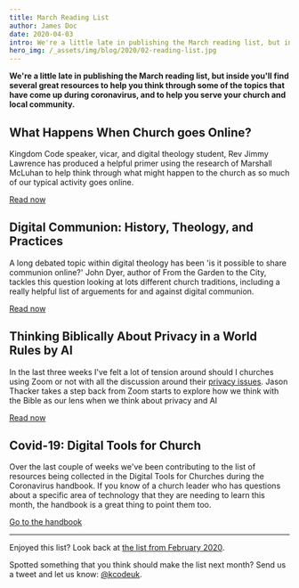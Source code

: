 ```yaml
---
title: March Reading List
author: James Doc
date: 2020-04-03
intro: We're a little late in publishing the March reading list, but inside you'll find several great resources to help you think through some of the topics that have come up during coronavirus, and to help you serve your church and local community.
hero_img: /_assets/img/blog/2020/02-reading-list.jpg
---
```


**We're a little late in publishing the March reading list, but inside you'll find several great resources to help you think through some of the topics that have come up during coronavirus, and to help you serve your church and local community.**

## What Happens When Church goes Online?

Kingdom Code speaker, vicar, and digital theology student, Rev Jimmy Lawrence has produced a helpful primer using the research of Marshall McLuhan to help think through what might happen to the church as so much of our typical activity goes online.

<a href="https://revjimmylawrence.com/2020/03/20/covid-19-online-church/" class="btn btn--orange btn--micro" target="_blank" rel="noopener">Read now</a>

## Digital Communion: History, Theology, and Practices

A long debated topic within digital theology has been 'is it possible to share communion online?' John Dyer, author of From the Garden to the City, tackles this question looking at lots different church traditions, including a really helpful list of arguements for and against digital communion.

<a href="https://j.hn/digital-communion-summary-of-theology-practices/" class="btn btn--orange btn--micro" target="_blank" rel="noopener">Read now</a>

## Thinking Biblically About Privacy in a World Rules by AI

In the last three weeks I've felt a lot of tension around should I churches using Zoom or not with all the discussion around their [privacy issues](https://www.theverge.com/2020/4/1/21202584/zoom-security-privacy-issues-video-conferencing-software-coronavirus-demand-response). Jason Thacker takes a step back from Zoom starts to explore how we think with the Bible as our lens when we think about privacy and AI

<a href="https://radical.net/thinking-biblically-about-privacy-in-a-world-ruled-by-ai/" class="btn btn--orange btn--micro" target="_blank" rel="noopener">Read now</a>

## Covid-19: Digital Tools for Church

Over the last couple of weeks we've been contributing to the list of resources being collected in the Digital Tools for Churches during the Coronavirus handbook. If you know of a church leader who has questions about a specific area of technology that they are needing to learn this month, the handbook is a great thing to point them too.

<a href="http://covid.churcheshandbook.co.uk/" class="btn btn--orange btn--micro" target="_blank" rel="noopener">Go to the handbook</a>

<hr />

Enjoyed this list? Look back at [the list from February 2020](/blog/2020/02-reading-list/).

Spotted something that you think should make the list next month? Send us a tweet and let us know: [@kcodeuk](https://twitter.com/intent/tweet?text=@kcodeuk%20you%20should%20profile%20this%20blog%20post%20in%20your%20reading%20list%20next%20month).
